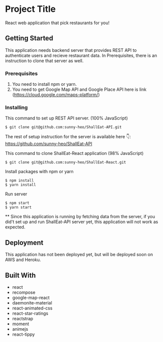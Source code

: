 # Project Title

React web application that pick restaurants for you!

## Getting Started

This application needs backend server that provides REST API to authenticate users and recieve restaurant data. In Prerequisites, there is an instruction to clone that server as well.

### Prerequisites

1.  You need to install npm or yarn.
2.  You need to get Google Map API and Google Place API here is link (https://cloud.google.com/maps-platform/)

### Installing

This command to set up REST API server. (100% JavaScript)

```
$ git clone git@github.com:sunny-heo/ShallEat-API.git
```

The rest of setup instruction for the server is available here 👇:  
 https://github.com/sunny-heo/ShallEat-API

This command to clone ShallEat-React application (98% JavaScript)

```
$ git clone git@github.com:sunny-heo/ShallEat-React.git
```

Install packages with npm or yarn

```
$ npm install
$ yarn install
```

Run server

```
$ npm start
$ yarn start
```

\*\* Since this application is running by fetching data from the server, if you did't set up and run ShallEat-API server yet, this application will not work as expected.

## Deployment

This application has not been deployed yet, but will be deployed soon on AWS and Heroku.

## Built With

- react
- recompose
- google-map-react
- daemonite-material
- react-animated-css
- react-star-ratings
- reactstrap
- moment
- animejs
- react-tippy

